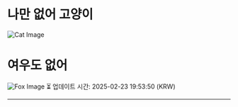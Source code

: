 
# 나만 없어 고양이

![Cat Image](https://cdn2.thecatapi.com/images/d33.jpg)

# 여우도 없어
![Fox Image](https://randomfox.ca/images/113.jpg)
⏳ 업데이트 시간: 2025-02-23 19:53:50 (KRW)

---
